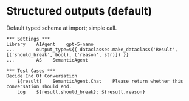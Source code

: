 # Structured outputs (default)

Default typed schema at import; simple call.

```robot
*** Settings ***
Library    AIAgent    gpt-5-nano
...        output_type=${{ dataclasses.make_dataclass('Result', [('should_break', bool), ('reason', str)]) }}
...        AS    SemanticAgent

*** Test Cases ***
Decide End Of Conversation
	${result}    SemanticAgent.Chat    Please return whether this conversation should end.
	Log    ${result.should_break}: ${result.reason}
```
